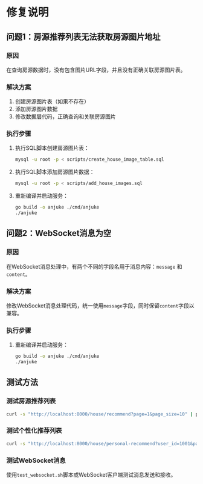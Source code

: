 # 修复说明

## 问题1：房源推荐列表无法获取房源图片地址

### 原因
在查询房源数据时，没有包含图片URL字段，并且没有正确关联房源图片表。

### 解决方案
1. 创建房源图片表（如果不存在）
2. 添加房源图片数据
3. 修改数据层代码，正确查询和关联房源图片

### 执行步骤
1. 执行SQL脚本创建房源图片表：
   ```bash
   mysql -u root -p < scripts/create_house_image_table.sql
   ```

2. 执行SQL脚本添加房源图片数据：
   ```bash
   mysql -u root -p < scripts/add_house_images.sql
   ```

3. 重新编译并启动服务：
   ```bash
   go build -o anjuke ./cmd/anjuke
   ./anjuke
   ```

## 问题2：WebSocket消息为空

### 原因
在WebSocket消息处理中，有两个不同的字段名用于消息内容：`message` 和 `content`。

### 解决方案
修改WebSocket消息处理代码，统一使用`message`字段，同时保留`content`字段以兼容。

### 执行步骤
1. 重新编译并启动服务：
   ```bash
   go build -o anjuke ./cmd/anjuke
   ./anjuke
   ```

## 测试方法

### 测试房源推荐列表
```bash
curl -s "http://localhost:8000/house/recommend?page=1&page_size=10" | python -m json.tool
```

### 测试个性化推荐列表
```bash
curl -s "http://localhost:8000/house/personal-recommend?user_id=1001&page=1&page_size=10" | python -m json.tool
```

### 测试WebSocket消息
使用`test_websocket.sh`脚本或WebSocket客户端测试消息发送和接收。